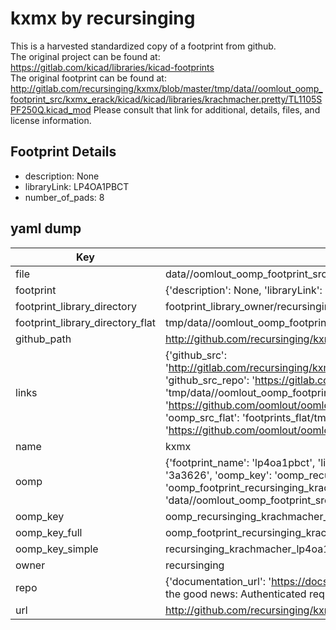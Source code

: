 # kxmx by recursinging  
This is a harvested standardized copy of a footprint from github.  
The original project can be found at:  
https://gitlab.com/kicad/libraries/kicad-footprints  
The original footprint can be found at:
http://gitlab.com/recursinging/kxmx/blob/master/tmp/data//oomlout_oomp_footprint_src/kxmx_erack/kicad/kicad/libraries/krachmacher.pretty/TL1105SPF250Q.kicad_mod
Please consult that link for additional, details, files, and license information.  
## Footprint Details
* description: None  
* libraryLink: LP4OA1PBCT  
* number_of_pads: 8  
## yaml dump  
| Key | Value |  
| --- | --- |  
| file | data//oomlout_oomp_footprint_src/kxmx/kxmx_erack/kicad/kicad/libraries/krachmacher.pretty/LP4OA1PBCT.kicad_mod |  
| footprint | {'description': None, 'libraryLink': 'LP4OA1PBCT', 'number_of_pads': 8} |  
| footprint_library_directory | footprint_library_owner/recursinging_kxmx |  
| footprint_library_directory_flat | tmp/data//oomlout_oomp_footprint_src/footprints_flat/recursinging_krachmacher_lp4oa1pbct/working |  
| github_path | http://github.com/recursinging/kxmx/blob/master/tmp/data//oomlout_oomp_footprint_src/kxmx_erack/kicad/kicad/libraries/krachmacher.pretty/LP4OA1PBCT.kicad_mod |  
| links | {'github_src': 'http://gitlab.com/recursinging/kxmx/blob/master/tmp/data//oomlout_oomp_footprint_src/kxmx_erack/kicad/kicad/libraries/krachmacher.pretty/TL1105SPF250Q.kicad_mod', 'github_src_repo': 'https://gitlab.com/kicad/libraries/kicad-footprints', 'oomp_bot': 'tmp/data//oomlout_oomp_footprint_src/footprints/recursinging_krachmacher_lp4oa1pbct/working', 'oomp_bot_github': 'https://github.com/oomlout/oomlout_oomp_footprint_bot/tree/main/tmp/data//oomlout_oomp_footprint_src/footprints/recursinging_krachmacher_lp4oa1pbct/working', 'oomp_src_flat': 'footprints_flat/tmp/data//oomlout_oomp_footprint_src/footprints_flat/recursinging_krachmacher_lp4oa1pbct/working', 'oomp_src_flat_github': 'https://github.com/oomlout/oomlout_oomp_footprint_src/tree/main/tmp/data//oomlout_oomp_footprint_src/footprints_flat/recursinging_krachmacher_lp4oa1pbct/working'} |  
| name | kxmx |  
| oomp | {'footprint_name': 'lp4oa1pbct', 'library_name': 'krachmacher', 'md5': '3a3626f7a0de96fc36383d1195b1a56f', 'md5_10': '3a3626f7a0', 'md5_5': '3a362', 'md5_6': '3a3626', 'oomp_key': 'oomp_recursinging_krachmacher_lp4oa1pbct', 'oomp_key_extra': 'oomp_footprint_recursinging_krachmacher_lp4oa1pbct', 'oomp_key_full': 'oomp_footprint_recursinging_krachmacher_lp4oa1pbct_3a3626', 'oomp_key_simple': 'recursinging_krachmacher_lp4oa1pbct', 'original_filename': 'data//oomlout_oomp_footprint_src/kxmx/kxmx_erack/kicad/kicad/libraries/krachmacher.pretty/LP4OA1PBCT.kicad_mod', 'owner_name': 'recursinging'} |  
| oomp_key | oomp_recursinging_krachmacher_lp4oa1pbct |  
| oomp_key_full | oomp_footprint_recursinging_krachmacher_lp4oa1pbct |  
| oomp_key_simple | recursinging_krachmacher_lp4oa1pbct |  
| owner | recursinging |  
| repo | {'documentation_url': 'https://docs.github.com/rest/overview/resources-in-the-rest-api#rate-limiting', 'message': "API rate limit exceeded for 84.66.142.224. (But here's the good news: Authenticated requests get a higher rate limit. Check out the documentation for more details.)"} |  
| url | http://github.com/recursinging/kxmx |  

